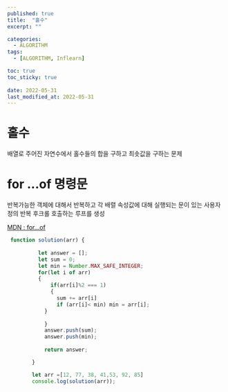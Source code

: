 ```yaml
---
published: true
title:  "홀수"
excerpt: ""

categories:
  - ALGORITHM
tags:
  - [ALGORITHM, Inflearn]

toc: true
toc_sticky: true
 
date: 2022-05-31
last_modified_at: 2022-05-31
---
```


# 홀수

배열로 주어진 자연수에서 홀수들의 합을 구하고 최솟값을 구하는 문제

# for ...of 명령문

반복가능한 객체에 대해서 반복하고 각 배렬 속성값에 대해 실행되는 문이 있는 사용자 정의 반복 후크롤 호출하는 루프를 생성

[MDN : for...of](https://developer.mozilla.org/ko/docs/Web/JavaScript/Reference/Statements/for...of)


```javascript
 function solution(arr) {
           
          let answer = [];
          let sum = 0;
          let min = Number.MAX_SAFE_INTEGER;
          for(let i of arr)
          {
              if(arr[i]%2 === 1)
              {
                sum += arr[i]
                if (arr[i]< min) min = arr[i];
            }
               
            }
            answer.push(sum);
            answer.push(min);
            
            return answer;

        }

        let arr =[12, 77, 38, 41,53, 92, 85]
        console.log(solution(arr));
```